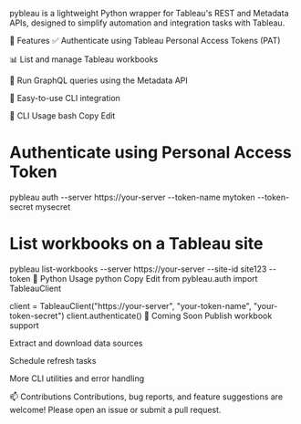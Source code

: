 pybleau is a lightweight Python wrapper for Tableau's REST and Metadata APIs, designed to simplify automation and integration tasks with Tableau.

🚀 Features
✅ Authenticate using Tableau Personal Access Tokens (PAT)

📊 List and manage Tableau workbooks

🧠 Run GraphQL queries using the Metadata API

🔁 Easy-to-use CLI integration

🔧 CLI Usage
bash
Copy
Edit
# Authenticate using Personal Access Token
pybleau auth --server https://your-server --token-name mytoken --token-secret mysecret

# List workbooks on a Tableau site
pybleau list-workbooks --server https://your-server --site-id site123 --token <token>
🐍 Python Usage
python
Copy
Edit
from pybleau.auth import TableauClient

client = TableauClient("https://your-server", "your-token-name", "your-token-secret")
client.authenticate()
📌 Coming Soon
Publish workbook support

Extract and download data sources

Schedule refresh tasks

More CLI utilities and error handling

📫 Contributions
Contributions, bug reports, and feature suggestions are welcome! Please open an issue or submit a pull request.
